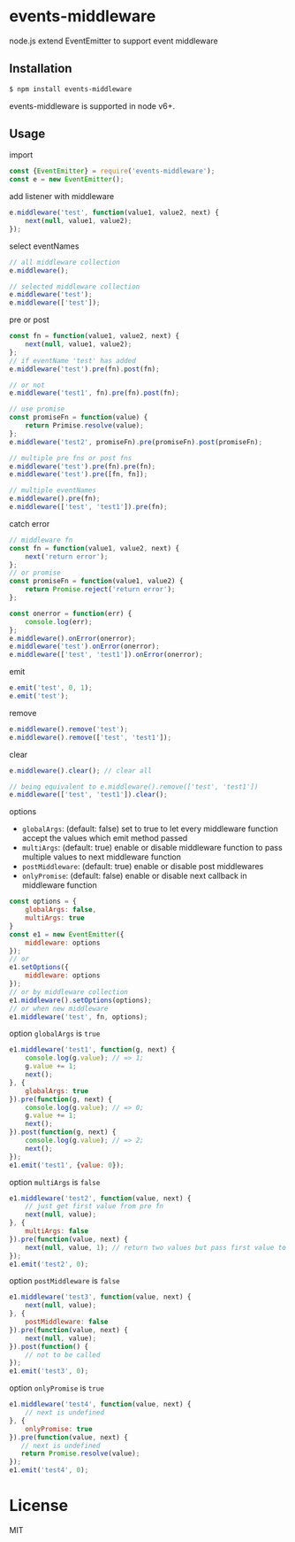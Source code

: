 # events-middleware
node.js extend EventEmitter to support event middleware

## Installation

```bash
$ npm install events-middleware
```
events-middleware is supported in node v6+.

## Usage

import

```js
const {EventEmitter} = require('events-middleware');
const e = new EventEmitter();
```

add listener with middleware

```js
e.middleware('test', function(value1, value2, next) {
    next(null, value1, value2);
});
```

select eventNames

```js
// all middleware collection
e.middleware();

// selected middleware collection
e.middleware('test');
e.middleware(['test']);
```

pre or post

```js
const fn = function(value1, value2, next) {
    next(null, value1, value2);
};
// if eventName 'test' has added
e.middleware('test').pre(fn).post(fn);

// or not
e.middleware('test1', fn).pre(fn).post(fn);

// use promise
const promiseFn = function(value) {
    return Primise.resolve(value);
}; 
e.middleware('test2', promiseFn).pre(promiseFn).post(promiseFn);

// multiple pre fns or post fns
e.middleware('test').pre(fn).pre(fn);
e.middleware('test').pre([fn, fn]);

// multiple eventNames
e.middleware().pre(fn);
e.middleware(['test', 'test1']).pre(fn);
```

catch error

```js
// middleware fn
const fn = function(value1, value2, next) {
    next('return error');
};
// or promise
const promiseFn = function(value1, value2) {
    return Promise.reject('return error');
};

const onerror = function(err) {
    console.log(err);
};
e.middleware().onError(onerror);
e.middleware('test').onError(onerror);
e.middleware(['test', 'test1']).onError(onerror);
```

emit

```js
e.emit('test', 0, 1);
e.emit('test');
```

remove

```js
e.middleware().remove('test');
e.middleware().remove(['test', 'test1']);
```

clear

```js
e.middleware().clear(); // clear all

// being equivalent to e.middleware().remove(['test', 'test1'])
e.middleware(['test', 'test1']).clear();
```

options
- `globalArgs`: (default: false) set to true to let every middleware function accept the values which emit method passed
- `multiArgs`: (default: true) enable or disable middleware function to pass multiple values to next middleware function
- `postMiddleware`: (default: true) enable or disable post middlewares
- `onlyPromise`: (default: false) enable or disable next callback in middleware function

```js
const options = {
    globalArgs: false,
    multiArgs: true
}
const e1 = new EventEmitter({
    middleware: options
});
// or
e1.setOptions({
    middleware: options
});
// or by middleware collection
e1.middleware().setOptions(options);
// or when new middleware
e1.middleware('test', fn, options);
```

option `globalArgs` is `true`

```js
e1.middleware('test1', function(g, next) {
    console.log(g.value); // => 1;
    g.value += 1;
    next();
}, {
    globalArgs: true
}).pre(function(g, next) {
    console.log(g.value); // => 0;
    g.value += 1;
    next();
}).post(function(g, next) {
    console.log(g.value); // => 2;
    next();
});
e1.emit('test1', {value: 0});
```

option `multiArgs` is `false`

```js
e1.middleware('test2', function(value, next) {
    // just get first value from pre fn
    next(null, value);
}, {
    multiArgs: false
}).pre(function(value, next) {
    next(null, value, 1); // return two values but pass first value to next
});
e1.emit('test2', 0);
```

option `postMiddleware` is `false`

```js
e1.middleware('test3', function(value, next) {
    next(null, value);
}, {
    postMiddleware: false
}).pre(function(value, next) {
    next(null, value);
}).post(function() {
    // not to be called
});
e1.emit('test3', 0);
```

option `onlyPromise` is `true`

```js
e1.middleware('test4', function(value, next) {
    // next is undefined
}, {
    onlyPromise: true
}).pre(function(value, next) {
   // next is undefined
   return Promise.resolve(value);
});
e1.emit('test4', 0);
```

# License

  MIT
